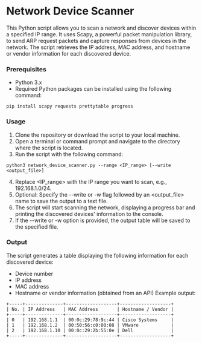# Network Device Scanner
This Python script allows you to scan a network and discover devices within a specified IP range. It uses Scapy, a powerful packet manipulation library, to send ARP request packets and capture responses from devices in the network. The script retrieves the IP address, MAC address, and hostname or vendor information for each discovered device.

### Prerequisites
- Python 3.x
- Required Python packages can be installed using the following command:
```commandline
pip install scapy requests prettytable progress
```

### Usage
1. Clone the repository or download the script to your local machine.
2. Open a terminal or command prompt and navigate to the directory where the script is located.
3. Run the script with the following command:
```commandline
python3 network_device_scanner.py --range <IP_range> [--write <output_file>]
```
4. Replace <IP_range> with the IP range you want to scan, e.g., 192.168.1.0/24.
5. Optional: Specify the --write or -w flag followed by an <output_file> name to save the output to a text file.
6. The script will start scanning the network, displaying a progress bar and printing the discovered devices' information to the console.
7. If the --write or -w option is provided, the output table will be saved to the specified file.

### Output
The script generates a table displaying the following information for each discovered device:

- Device number
- IP address
- MAC address
- Hostname or vendor information (obtained from an API)
Example output:

```text
+-----+--------------+-------------------+-------------------+
| No. | IP Address   | MAC Address       | Hostname / Vendor |
+-----+--------------+-------------------+-------------------+
| 0   | 192.168.1.1  | 00:0c:29:78:9c:44 | Cisco Systems     |
| 1   | 192.168.1.2  | 00:50:56:c0:00:08 | VMware            |
| 2   | 192.168.1.10 | 00:0c:29:2b:55:0e | Dell              |
+-----+--------------+-------------------+-------------------+
```
